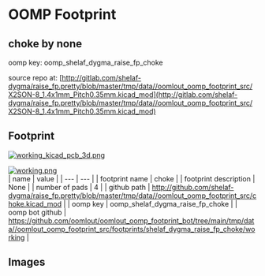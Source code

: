 # OOMP Footprint  
## choke  by none  
  
oomp key: oomp_shelaf_dygma_raise_fp_choke  
  
source repo at: [http://gitlab.com/shelaf-dygma/raise_fp.pretty/blob/master/tmp/data//oomlout_oomp_footprint_src/X2SON-8_1.4x1mm_Pitch0.35mm.kicad_mod](http://gitlab.com/shelaf-dygma/raise_fp.pretty/blob/master/tmp/data//oomlout_oomp_footprint_src/X2SON-8_1.4x1mm_Pitch0.35mm.kicad_mod)  
## Footprint  
  
[![working_kicad_pcb_3d.png](working_kicad_pcb_3d_600.png)](working_kicad_pcb_3d.png)  
  
[![working.png](working_600.png)](working.png)  
| name | value | 
| --- | --- | 
| footprint name | choke | 
| footprint description | None | 
| number of pads | 4 | 
| github path | http://github.com/shelaf-dygma/raise_fp.pretty/blob/master/tmp/data//oomlout_oomp_footprint_src/choke.kicad_mod | 
| oomp key | oomp_shelaf_dygma_raise_fp_choke | 
| oomp bot github | https://github.com/oomlout/oomlout_oomp_footprint_bot/tree/main/tmp/data//oomlout_oomp_footprint_src/footprints/shelaf_dygma_raise_fp_choke/working | 
## Images  
